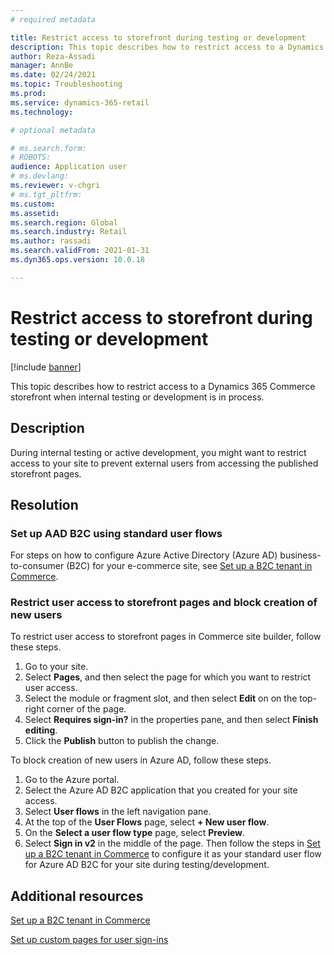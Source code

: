 ```yaml
---
# required metadata

title: Restrict access to storefront during testing or development
description: This topic describes how to restrict access to a Dynamics 365 Commerce storefront when internal testing or development is in process. 
author: Reza-Assadi
manager: AnnBe
ms.date: 02/24/2021
ms.topic: Troubleshooting
ms.prod: 
ms.service: dynamics-365-retail
ms.technology: 

# optional metadata

# ms.search.form: 
# ROBOTS: 
audience: Application user
# ms.devlang: 
ms.reviewer: v-chgri
# ms.tgt_pltfrm: 
ms.custom: 
ms.assetid: 
ms.search.region: Global
ms.search.industry: Retail
ms.author: rassadi
ms.search.validFrom: 2021-01-31
ms.dyn365.ops.version: 10.0.18

---
```


# Restrict access to storefront during testing or development

[!include [banner](../../includes/banner.md)]

This topic describes how to restrict access to a Dynamics 365 Commerce storefront when internal testing or development is in process.

## Description

During internal testing or active development, you might want to restrict access to your site to prevent external users from accessing the published storefront pages.

## Resolution

### Set up AAD B2C using standard user flows

For steps on how to configure Azure Active Directory (Azure AD) business-to-consumer (B2C) for your e-commerce site, see [Set up a B2C tenant in Commerce](../set-up-b2c-tenant.md).

### Restrict user access to storefront pages and block creation of new users 

To restrict user access to storefront pages in Commerce site builder, follow these steps.

1. Go to your site.
1. Select **Pages**, and then select the page for which you want to restrict user access.
1. Select the module or fragment slot, and then select **Edit** on on the top-right corner of the page. 
1. Select **Requires sign-in?** in the properties pane, and then select **Finish editing**.
1. Click the **Publish** button to publish the change.

To block creation of new users in Azure AD, follow these steps.

1. Go to the Azure portal. 
1. Select the Azure AD B2C application that you created for your site access.
1. Select **User flows** in the left navigation pane.
1. At the top of the **User Flows** page, select **+ New user flow**.
1. On the **Select a user flow type** page, select **Preview**.
1. Select **Sign in v2** in the middle of the page. Then follow the steps in [Set up a B2C tenant in Commerce](https://docs.microsoft.com/en-us/dynamics365/commerce/set-up-b2c-tenant) to configure it as your standard user flow for Azure AD B2C for your site during testing/development.

## Additional resources

[Set up a B2C tenant in Commerce](../set-up-b2c-tenant.md)

[Set up custom pages for user sign-ins](../custom-pages-user-logins.md)
